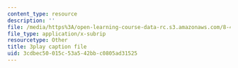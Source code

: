 ```yaml
---
content_type: resource
description: ''
file: /media/https%3A/open-learning-course-data-rc.s3.amazonaws.com/8-421-atomic-and-optical-physics-i-spring-2014/3cdbec50015c53a542bbc0805ad31525_pQ10vZKnttA.srt
file_type: application/x-subrip
resourcetype: Other
title: 3play caption file
uid: 3cdbec50-015c-53a5-42bb-c0805ad31525
---
```

